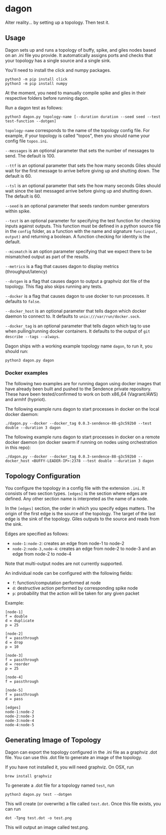 # dagon

Alter reality... by setting up a topology. Then test it.

## Usage

Dagon sets up and runs a topology of buffy, spike, and giles nodes
based on an .ini file you provide. It automatically assigns ports
and checks that your topology has a single source and a single sink.

You'll need to install the click and numpy packages.

```
python3 -m pip install click
python3 -m pip install numpy
```

At the moment, you need to manually compile spike and giles in their
respective folders before running dagon.

Run a dagon test as follows:

```python3 dagon.py topology-name [--duration duration --seed seed --test test-function --dotgen]```

```topology-name``` corresponds to the name of the topology config file.
For example, if your topology is called "topos", then you should name
your config file ```topos.ini```.

```--messages``` is an optional parameter that sets the number of messages to
send. The default is 100.

```--ttf``` is an optional parameter that sets the how many seconds  Giles
should wait for the first message to arrive before giving up and shutting down.
The default is 60.

```--tsl``` is an optional parameter that sets the how many seconds Giles
should wait since the last messaged arrive before giving up and shutting down.
The default is 60.

```--seed``` is an optional parameter that seeds random number generators within spike.

```--test``` is an optional parameter for specifying the test function for checking inputs
against outputs. This function must be defined in a python source file in the ```config``` folder,
as a function with the name and signature ```func(input, output)``` and returning a boolean.
A function checking for identity is the default.

```--mismatch``` is an option parameter specifying that we expect there to be mismatched output
as part of the results.

```--metrics``` is a flag that causes dagon to display metrics (throughput/latency)

```--dotgen``` is a flag that causes dagon to output a graphviz dot file of the topology.
This flag also skips running any tests.

```--docker``` is a flag that causes dagon to use docker to run processes. It defaults to `false`.

```--docker_host``` is an optional parameter that tells dagon which docker daemon to connect to. It defaults to `unix:///var/run/docker.sock`.

```--docker_tag``` is an optional parameter that tells dagon which tag to use when pulling/running docker containers. It defaults to the output of `git describe --tags --always`.

Dagon ships with a working example topology name `dagon`, to run it, you should run:

`python3 dagon.py dagon`

### Docker examples

The following two examples are for running dagon using docker images that have already been built and pushed to the Sendence private repository. These have been tested/confirmed to work on both x86_64 (Vagrant/AWS) and armhf (hypriot).

The following example runs dagon to start processes in docker on the local docker daemon:

`./dagon.py --docker --docker_tag 0.0.3-sendence-88-g3c592b0 --test double --duration 3 dagon`

The following example runs dagon to start processes in docker on a remote docker daemon (on docker swarm if running on nodes using orchestration in this repo):

`./dagon.py --docker --docker_tag 0.0.3-sendence-88-g3c592b0 --docker_host <BUFFY-LEADER-IP>:2378 --test double --duration 3 dagon`

## Topology Configuration

You configure the topology in a config file with the extension ```.ini```.
It consists of two section types. ```[edges]```
is the section where edges are defined. Any other section name is interpreted
as the name of a node.

In the ```[edges]``` section, the order in which you specify edges matters. The origin of the first edge
is the source of the topology. The target of the last edge is the sink of
the topology. Giles outputs to the source and reads from the sink.  

Edges are specified as follows:  
* ```node-1:node-2```: creates an edge from node-1 to node-2
* ```node-2:node-3,node-4```: creates an edge from node-2 to node-3 and an edge from node-2 to node-4

Note that multi-output nodes are not currently supported.

An individual node can be configured with the following fields: 
* ```f```: function/computation performed at node
* ```d```: destructive action performed by corresponding spike node
* ```p```: probability that the action will be taken for any given packet

Example:

```
[node-1]
f = double
d = duplicate
p = 25

[node-2]
f = passthrough
d = drop
p = 10

[node-3]
f = passthrough
d = reorder
p = 25

[node-4]
f = passthrough

[node-5]
f = passthrough
d = pass

[edges]
node-1:node-2
node-2:node-3
node-3:node-4
node-4:node-5
```

## Generating Image of Topology

Dagon can export the topology configured in the .ini file as a graphviz .dot file.
You can use this .dot file to generate an image of the topology.
 
If you have not installed it, you will need graphviz. On OSX, run

```brew install graphviz```

To generate a .dot file for a topology named ```test```, run

```python3 dagon.py test --dotgen```

This will create (or overwrite) a file called ```test.dot```. Once this file
exists, you can run

```dot -Tpng test.dot -o test.png```

This will output an image called test.png.
